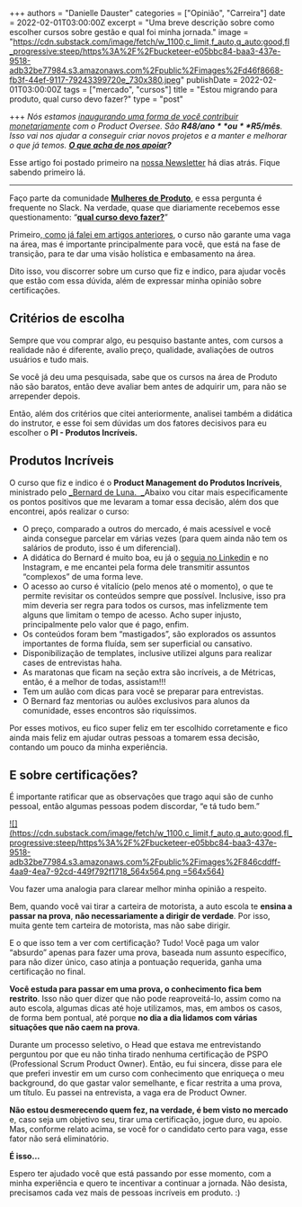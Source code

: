 +++
authors = "Danielle Dauster"
categories = ["Opinião", "Carreira"]
date = 2022-02-01T03:00:00Z
excerpt = "Uma breve descrição sobre como escolher cursos sobre gestão e qual foi minha jornada."
image = "https://cdn.substack.com/image/fetch/w_1100,c_limit,f_auto,q_auto:good,fl_progressive:steep/https%3A%2F%2Fbucketeer-e05bbc84-baa3-437e-9518-adb32be77984.s3.amazonaws.com%2Fpublic%2Fimages%2Fd46f8668-fb3f-44ef-9117-79243399720e_730x380.jpeg"
publishDate = 2022-02-01T03:00:00Z
tags = ["mercado", "cursos"]
title = "Estou migrando para produto, qual curso devo fazer?"
type = "post"

+++
_Nós estamos_ [_inaugurando uma forma de você contribuir monetariamente_](https://productoversee.com/apoie/?utm_source=ProductOversee&utm_medium=linkArtigo&utm_campaign=linkArtigoPublicado) _com o Product Oversee. São **R$48/ano** ou **R$5/mês**. Isso vai nos ajudar a conseguir criar novos projetos e a manter e melhorar o que já temos._ [**_O que acha de nos apoiar_**](https://productoversee.com/apoie/?utm_source=ProductOversee&utm_medium=linkArtigo&utm_campaign=linkArtigoPublicado)**_?_**

Esse artigo foi postado primeiro na [nossa Newsletter](https://productoversee.com/newsletter/) há dias atrás. Fique sabendo primeiro lá.

***

Faço parte da comunidade [**Mulheres de Produto**](https://mulheresdeproduto.com/?utm_source=newsletter&utm_medium=pmletter-productoversee&utm_campaign=productoversee), e essa pergunta é frequente no Slack. Na verdade, quase que diariamente recebemos esse questionamento: “[**qual curso devo fazer?**](https://news.mulheresdeproduto.com/inscreva-se-na-comunidade)”

Primeiro,[ como já falei em artigos anteriores](https://productoversee.com/authors/danielle-dauster/), o curso não garante uma vaga na área, mas é importante principalmente para você, que está na fase de transição, para te dar uma visão holística e embasamento na área.

Dito isso, vou discorrer sobre um curso que fiz e indico, para ajudar vocês que estão com essa dúvida, além de expressar minha opinião sobre certificações.

## Critérios de escolha

Sempre que vou comprar algo, eu pesquiso bastante antes, com cursos a realidade não é diferente, avalio preço, qualidade, avaliações de outros usuários e tudo mais.

Se você já deu uma pesquisada, sabe que os cursos na área de Produto não são baratos, então deve avaliar bem antes de adquirir um, para não se arrepender depois.

Então, além dos critérios que citei anteriormente, analisei também a didática do instrutor, e esse foi sem dúvidas um dos fatores decisivos para eu escolher o **PI - Produtos Incríveis.**

## **Produtos Incríveis**

O curso que fiz e indico é o **Product Management do Produtos Incríveis**, ministrado pelo [_Bernard de Luna.  _](https://www.bernarddeluna.com.br/)Abaixo vou citar mais especificamente os pontos positivos que me levaram a tomar essa decisão, além dos que encontrei, após realizar o curso:

* O preço, comparado a outros do mercado, é mais acessível e você ainda consegue parcelar em várias vezes (para quem ainda não tem os salários de produto, isso é um diferencial).
* A didática do Bernard é muito boa, eu já o [seguia no Linkedin](https://www.linkedin.com/in/bernarddeluna/) e no Instagram, e me encantei pela forma dele transmitir assuntos “complexos” de uma forma leve.
* O acesso ao curso é vitalício (pelo menos até o momento), o que te permite revisitar os conteúdos sempre que possível. Inclusive, isso pra mim deveria ser regra para todos os cursos, mas infelizmente tem alguns que limitam o tempo de acesso. Acho super injusto, principalmente pelo valor que é pago, enfim.
* Os conteúdos foram bem “mastigados”, são explorados os assuntos importantes de forma fluída, sem ser superficial ou cansativo.
* Disponibilização de templates, inclusive utilizei alguns para realizar cases de entrevistas haha.
* As maratonas que ficam na seção extra são incríveis, a de Métricas, então, é a melhor de todas, assistam!!!
* Tem um aulão com dicas para você se preparar para entrevistas.
* O Bernard faz mentorias ou aulões exclusivos para alunos da comunidade, esses encontros são riquíssimos.

Por esses motivos, eu fico super feliz em ter escolhido corretamente e fico ainda mais feliz em ajudar outras pessoas a tomarem essa decisão, contando um pouco da minha experiência.

## **E sobre certificações?**

É importante ratificar que as observações que trago aqui são de cunho pessoal, então algumas pessoas podem discordar, “e tá tudo bem.”

[![](https://cdn.substack.com/image/fetch/w_1100,c_limit,f_auto,q_auto:good,fl_progressive:steep/https%3A%2F%2Fbucketeer-e05bbc84-baa3-437e-9518-adb32be77984.s3.amazonaws.com%2Fpublic%2Fimages%2F846cddff-4aa9-4ea7-92cd-449f792f1718_564x564.png =564x564)](https://cdn.substack.com/image/fetch/f_auto,q_auto:good,fl_progressive:steep/https%3A%2F%2Fbucketeer-e05bbc84-baa3-437e-9518-adb32be77984.s3.amazonaws.com%2Fpublic%2Fimages%2F846cddff-4aa9-4ea7-92cd-449f792f1718_564x564.png)

Vou fazer uma analogia para clarear melhor minha opinião a respeito.

Bem, quando você vai tirar a carteira de motorista, a auto escola te **ensina a passar na prova**, **não necessariamente a dirigir de verdade**. Por isso, muita gente tem carteira de motorista, mas não sabe dirigir.

E o que isso tem a ver com certificação? Tudo! Você paga um valor “absurdo” apenas para fazer uma prova, baseada num assunto específico, para não dizer único, caso atinja a pontuação requerida, ganha uma certificação no final.

**Você estuda para passar em uma prova, o conhecimento fica bem restrito**. Isso não quer dizer que não pode reaproveitá-lo, assim como na auto escola, algumas dicas até hoje utilizamos, mas, em ambos os casos, de forma bem pontual, até porque **no dia a dia lidamos com várias situações que não caem na prova**.

Durante um processo seletivo, o Head que estava me entrevistando perguntou por que eu não tinha tirado nenhuma certificação de PSPO (Professional Scrum Product Owner). Então, eu fui sincera, disse para ele que preferi investir em um curso com conhecimento que enriqueça o meu background, do que gastar valor semelhante, e ficar restrita a uma prova, um título. Eu passei na entrevista, a vaga era de Product Owner.

**Não estou desmerecendo quem fez, na verdade, é bem visto no mercado** e, caso seja um objetivo seu, tirar uma certificação, jogue duro, eu apoio. Mas, conforme relato acima, se você for o candidato certo para vaga, esse fator não será eliminatório.

**É isso…**

Espero ter ajudado você que está passando por esse momento, com a minha experiência e quero te incentivar a continuar a jornada. Não desista, precisamos cada vez mais de pessoas incríveis em produto. :)